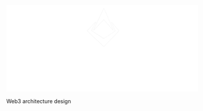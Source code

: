 ![alt text](https://github.com/ArchivistDevelopers/ArchivistDevelopers/blob/main/Logo_white.png?raw=true)

Web3 architecture design

